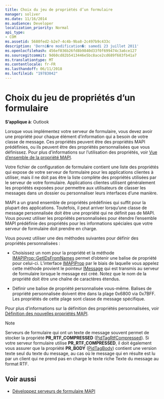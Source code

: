 ```yaml
---
title: Choix du jeu de propriétés d’un formulaire
manager: soliver
ms.date: 11/16/2014
ms.audience: Developer
localization_priority: Normal
api_type:
- COM
ms.assetid: 5680fed2-b2e7-4c4b-9ba8-2c497b9c433c
description: 'Derni�re modification�: samedi 23 juillet 2011'
ms.openlocfilehash: 456ef036b26fd8b9840d33f0f699474c3a6ce127
ms.sourcegitcommit: 9d60cd82b5413446e5bc8ace2cd689f683fb41a7
ms.translationtype: MT
ms.contentlocale: fr-FR
ms.lasthandoff: 06/11/2018
ms.locfileid: "19783042"
---
```

# <a name="choosing-a-forms-property-set"></a>Choix du jeu de propriétés d’un formulaire

**S’applique à**: Outlook 
  
Lorsque vous implémentez votre serveur de formulaire, vous devez avoir une propriété pour chaque élément d’information qui a besoin de votre classe de message. Ces propriétés peuvent être des propriétés MAPI prédéfinies, ou ils peuvent être des propriétés personnalisées que vous définissez. Pour plus d’informations sur l’utilisation des propriétés, voir [Vue d’ensemble de la propriété MAPI](mapi-property-overview.md).
  
Votre fichier de configuration de formulaire contient une liste des propriétés qui expose de votre serveur de formulaire pour les applications clientes à utiliser, mais il ne doit pas être la liste complète des propriétés utilisées par le serveur de votre formulaire. Applications clientes utilisent généralement les propriétés exposées pour permettre aux utilisateurs de classer les messages dans un dossier ou personnaliser leurs interfaces d’une manière.
  
MAPI a un grand ensemble de propriétés prédéfinies qui suffit pour la plupart des applications. Toutefois, il peut arriver lorsqu’une classe de message personnalisée doit être une propriété qui ne définit pas de MAPI. Vous pouvez utiliser les propriétés personnalisées pour étendre l’ensemble MAPI prédéfinie des propriétés pour les informations spéciales que votre serveur de formulaire doit prendre en charge.
  
Vous pouvez utiliser une des méthodes suivantes pour définir des propriétés personnalisées :
  
- Choisissez un nom pour la propriété et la méthode [IMAPIProp::GetIDsFromNames](imapiprop-getidsfromnames.md) permet d’obtenir une balise de propriété pour celui-ci. L’interface [IMAPIProp](imapipropiunknown.md) par le biais de laquelle vous appelez cette méthode provient le pointeur [IMessage](imessageimapiprop.md) qui est transmis au serveur de formulaire lorsque le message est créé. Notez que le nom de la propriété doit être une chaîne de caractères étendus. 
    
- Définir une balise de propriété personnalisée vous-même. Balises de propriété personnalisée doivent être dans la plage 0x6800 via 0x7BFF. Les propriétés de cette plage sont classe de message spécifique.
    
Pour plus d’informations sur la définition des propriétés personnalisées, voir [Définition des nouvelles propriétés MAPI](defining-new-mapi-properties.md).
  
> [!NOTE]
> Serveurs de formulaire qui ont un texte de message souvent permet de stocker la propriété **PR_RTF_COMPRESSED** ([PidTagRtfCompressed](pidtagrtfcompressed-canonical-property.md)). Si votre serveur formulaire utilise **PR_RTF_COMPRESSED**, il doit également vous assurer que la propriété **PR_BODY** ([PidTagBody](pidtagbody-canonical-property.md)) contient une version texte seul du texte du message, au cas où le message qui en résulte est lu par un client qui ne prend pas en charge le texte riche Texte du message au format RTF. 
  
## <a name="see-also"></a>Voir aussi

- [Développez serveurs de formulaire MAPI](developing-mapi-form-servers.md)


